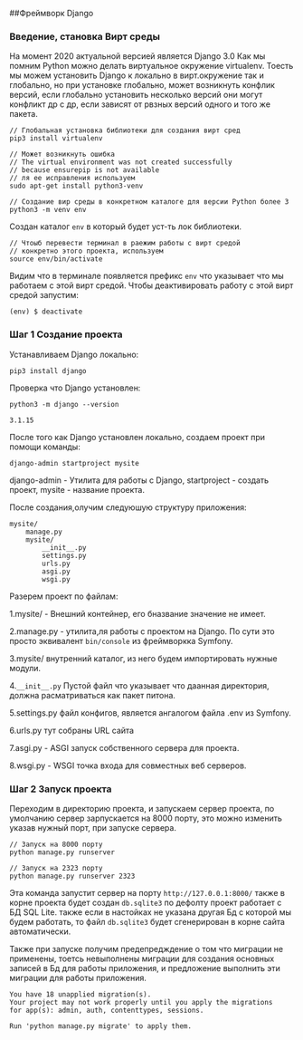 ##Фреймворк Django

### Введение, становка Вирт среды
На момент 2020 актуальной версией является Django 3.0 Как мы помним Python 
можно делать виртуальное окружение virtualenv. Тоесть мы можем установить
Django к локально в вирт.окружение так и глобально, но при установке 
глобально, может возникнуть конфлик версий, если глобально установить
несколько версий они могут конфликт др с др, если зависят от рвзных версий 
одного и того же пакета.

    // Глобальная установка библиотеки для создания вирт сред
    pip3 install virtualenv

    // Может возникнуть ошибка
    // The virtual environment was not created successfully 
    // because ensurepip is not available
    // ля ее исправления используем
    sudo apt-get install python3-venv

    // Создание вир среды в конкретном каталоге для версии Python более 3
    python3 -m venv env

Создан каталог `env` в который будет уст-ть лок библиотеки.

    // Чтоыб перевести терминал в раежим работы с вирт средой 
    // конкретно этого проекта, используем 
    source env/bin/activate

Видим что в терминале появляется префикс `env` что указывает что мы работаем
с этой вирт средой. Чтобы деактивировать работу с этой вирт средой запустим:

    (env) $ deactivate

### Шаг 1 Создание проекта
Устанавливаем Django локально:

    pip3 install django

Проверка что Django установлен:

    python3 -m django --version
    
    3.1.15

После того как Django установлен локально, создаем проект при помощи команды:

    django-admin startproject mysite

django-admin - Утилита для работы с Django, startproject - создать проект,
mysite - название проекта.

После создания,олучим следуюшую структуру приложения:

    mysite/
        manage.py
        mysite/
            __init__.py
            settings.py
            urls.py
            asgi.py
            wsgi.py

Разерем проект по файлам:

1.mysite/ - Внешний контейнер, его бназвание значение не имеет.

2.manage.py - утилита,ля работы с проектом на Django. По сути это просто 
эквивалент `bin/console` из фреймворкка Symfony.

3.mysite/ внутренний каталог, из него будем импортировать нужные модули.

4.`__init__.py` Пустой файл что указывает что даанная директория, должна 
расматриваться как пакет питона.

5.settings.py файл конфигов, является ангалогом файла .env из Symfony.

6.urls.py тут собраны URL сайта

7.asgi.py - ASGI запуск собственного сервера для проекта.

8.wsgi.py - WSGI точка входа для совместных веб серверов.

### Шаг 2 Запуск проекта
Переходим в директорию проекта, и запускаем сервер проекта, по умолчанию 
сервер зарпускается на 8000 порту,  это можно изменить указав нужный
порт, при запуске сервера.

    // Запуск на 8000 порту
    python manage.py runserver

    // Запуск на 2323 порту
    python manage.py runserver 2323

Эта команда запустит сервер на порту  `http://127.0.0.1:8000/` также в корне 
проекта будет создан `db.sqlite3` по дефолту проект работает с БД SQL Lite.
также если в настойках не указана другая Бд с которой мы будем работать, то 
файл `db.sqlite3` будет сгенерирован в корне сайта автоматически.

Также при запуске получим предепредждение о том что миграции не применены,
тоетсь невыполнены миграции для создания основных записей в Бд для работы
приложения, и предложение выполнить эти миграции для работы приложения.

    You have 18 unapplied migration(s). 
    Your project may not work properly until you apply the migrations
    for app(s): admin, auth, contenttypes, sessions.

    Run 'python manage.py migrate' to apply them.

    






